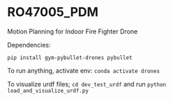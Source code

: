 # RO47005_PDM
Motion Planning for Indoor Fire Fighter Drone

Dependencies:
```
pip install gym-pybullet-drones pybullet
```

To run anything, activate env: `conda activate drones`

To visualize urdf files; `cd dev_test_urdf` and run `python load_and_visualize_urdf.py`
